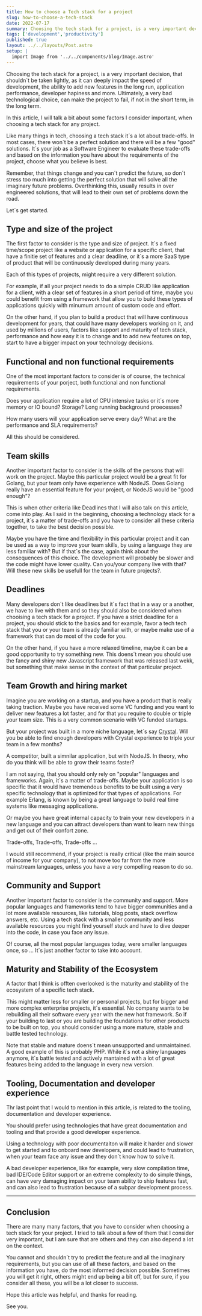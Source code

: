 ```yaml
---
title: How to choose a Tech stack for a project
slug: how-to-choose-a-tech-stack
date: 2022-07-17
summary: Choosing the tech stack for a project, is a very important decision, that shouldn´t be taken lightly, as it can deeply impact the speed of development and the ability to add new features in the long run, application performance, developer hapiness and more. Ultimately, a very bad technological choice, can make the project to fail, if not in the short term, in the long term. In this article, I will talk a bit about some factors I consider important, when choosing a tech stack for any project.
tags: ['development','productivity']
published: true
layout: ../../layouts/Post.astro
setup: |
  import Image from '../../components/blog/Image.astro'
---
```


Choosing the tech stack for a project, is a very important decision, that shouldn´t be taken lightly, as it can deeply impact the speed of development, the ability to add new features in the long run, application performance, developer hapiness and more. Ultimately, a very bad technological choice, can make the project to fail, if not in the short term, in the long term.

In this article, I will talk a bit about some factors I consider important, when choosing a tech stack for any project.

Like many things in tech, choosing a tech stack it´s a lot about trade-offs. In most cases, there won´t be a perfect solution and there will be a few "good" solutions. It´s your job as a Software Engineer to evaluate these trade-offs and based on the information you have about the requirements of the project, choose what you believe is best.

Remember, that things change and you can´t predict the future, so don´t stress too much into getting the perfect solution that will solve all the imaginary future problems. Overthinking this, usually results in over engineered solutions, that will lead to their own set of problems down the road.

Let´s get started.

## Type and size of the project

The first factor to consider is the type and size of project. It´s a fixed time/scope project like a website or application for a specific client, that have a finitie set of features and a clear deadline, or it´s a more SaaS type of product that will be continuously developed during many years.

Each of this types of projects, might require a very different solution.

For example, if all your project needs to do a simple CRUD like application for a client, with a clear set of features in a short period of time, maybe you could benefit from using a framework that allow you to build these types of applications quickly with minumum amount of custom code and effort.

On the other hand, if you plan to build a product that will have continuous development for years, that could have many developers working on it, and used by millions of users, factors like support and maturity of tech stack, performance and how easy it is to change and to add new features on top, start to have a bigger impact on your technology decisions.

## Functional and non functional requirements

One of the most important factors to consider is of course, the technical requirements of your porject, both functional and non functional requirements.

Does your application require a lot of CPU intensive tasks or it´s more memory or IO bound? Storage? Long running background proecesses?

How many users will your application serve every day? What are the performance and SLA requirements?

All this should be considered.

## Team skills

Another important factor to consider is the skills of the persons that will work on the project. Maybe this particular project would be a great fit for Golang, but your team only have experience with NodeJS. Does Golang really have an essential feature for your project, or NodeJS would be "good enough"?

This is when other criteria like Deadlines that I will also talk on this article, come into play. As I said in the beginning, choosing a technology stack for a project, it´s a matter of trade-offs and you have to consider all these criteria together, to take the best decision possible.

Maybe you have the time and flexibility in this particular project and it can be used as a way to improve your team skills, by using a language they are less familiar with? But if that´s the case, again think about the consequences of this choice. The development will probably be slower and the code might have lower quality. Can you/your company live with that? Will these new skills be usefull for the team in future projects?.

## Deadlines

Many developers don´t like deadlines but it´s fact that in a way or a another, we have to live with them and so they should also be considered when chooising a tech stack for a project. If you have a strict deadline for a project, you should stick to the basics and for example, favor a tech tech stack that you or your team is already familiar with, or maybe make use of a framework that can do most of the code for you.

On the other hand, if you have a more relaxed timeline, maybe it can be a good opportunity to try something new. This doens´t mean you should use the fancy and shiny new Javascript framework that was released last wekk, but something that make sense in the context of that particular project.

## Team Growth and hiring market

Imagine you are working on a startup, and you have a product that is really taking traction. Maybe you have received some VC funding and you want to deliver new features a lot faster, and for that you require to double or triple your team size. This is a very common scenario with VC funded startups.

But your project was built in a more niche language, let´s say [Crystal](https://crystal-lang.org/). Will you be able to find enough developers with Crystal experience to triple your team in a few months?

A competitor, built a simnilar application, but with NodeJS. In theory, who do you think will be able to grow their teams faster?

I am not saying, that you should only rely on "popular" languages and frameworks. Again, it´s a matter of trade-offs. Maybe your application is so specific that it would have tremendous benefits to be built using a very specific technology that is optimized for that types of applications. For example Erlang, is known by being a great language to build real time systems like messaging applications.

Or maybe you have great internal capacity to train your new developers in a new language and you can attract developers than want to learn new things and get out of their confort zone.

Trade-offs, Trade-offs, Trade-offs ...

I would still recommend, if your project is really critical (like the main source of income for your company), to not move too far from the more mainstream languages, unless you have a very compelling reason to do so.

## Community and Support

Another important factor to consider is the community and support. More popular languages and frameworks tend to have bigger communities and a lot more available resources, like tutorials, blog posts, stack overflow answers, etc. Using a tech stack with a smaller community and less available resources you might find yourself stuck and have to dive deeper into the code, in case you face any issue.

Of course, all the most popular languages today, were smaller languages once, so ... It´s just another factor to take into account.

## Maturity and Stability of the Ecosystem

A factor that I think is offten overlooked is the maturity and stability of the ecosystem of a specific tech stack.

This might matter less for smaller or personal projects, but for bigger and more complex enterprise projects, it´s essential. No company wants to be rebuilding all their software every year with the new hot framework. So if your building to last or you are building the foundations for other products to be built on top, you should consider using a more mature, stable and battle tested technology.

Note that stable and mature doens´t mean unsupported and unmaintained. A good example of this is probably PHP. While it´s not a shiny languages anymore, it´s battle tested and actively mantained with a lot of great features being added to the language in every new version.

## Tooling, Documentation and developer experience

Thr last point that I would to mention in this article, is related to the tooling, documentation and developer experience.

You should prefer using technologies that have great documentation and tooling and that provide a good developer experience.

Using a technology with poor documentaiton will make it harder and slower to get started and to onboard new developers, and could lead to frustration, when your team face any issue and they don´t know how to solve it.

A bad developer experience, like for example, very slow compilation time, bad IDE/Code Editor support or an extreme complexity to do simple things, can have very damaging impact on your team ability to ship features fast, and can also lead to frustration because of a subpar development process.

---

## Conclusion

There are many many factors, that you have to consider when choosing a tech stack for your project. I tried to talk about a few of them that I consider very important, but I am sure that are others and they can also depend a lot on the context.

You cannot and shouldn´t try to predict the feature and all the imaginary requirements, but you can use of all these factors, and based on the information you have, do the most informed decision possible. Sometimes you will get it right, others might end up being a bit off, but for sure, if you consider all these, you will be a lot closer to success.

Hope this article was helpful, and thanks for reading.

See you.
